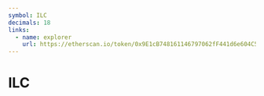 ```yaml
---
symbol: ILC
decimals: 18
links:
  - name: explorer
    url: https://etherscan.io/token/0x9E1cB748161146797062fF441d6e604C5Eaf8690
---
```


# ILC
